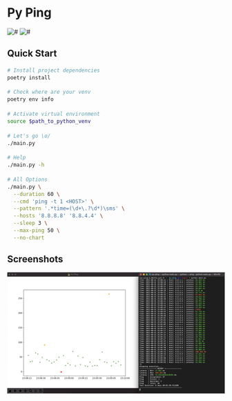 
# Py Ping

![#](https://img.shields.io/badge/licence-MIT-lightseagreen.svg)
![#](https://img.shields.io/badge/python-3.9.x-yellow.svg)

## Quick Start
```bash
# Install project dependencies
poetry install

# Check where are your venv
poetry env info

# Activate virtual environment
source $path_to_python_venv

# Let's go \o/
./main.py

# Help 
./main.py -h 

# All Options
./main.py \
  --duration 60 \
  --cmd 'ping -t 1 <HOST>' \
  --pattern '.*time=(\d+\.?\d*)\sms' \
  --hosts '8.8.8.8' '8.8.4.4' \
  --sleep 3 \
  --max-ping 50 \
  --no-chart
```

## Screenshots
![!img](.docs/screenshot.png)
